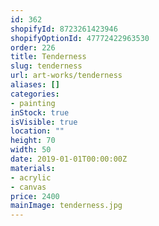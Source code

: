 ```yaml
---
id: 362
shopifyId: 8723261423946
shopifyOptionId: 47772422963530
order: 226
title: Tenderness
slug: tenderness
url: art-works/tenderness
aliases: []
categories:
- painting
inStock: true
isVisible: true
location: ""
height: 70
width: 50
date: 2019-01-01T00:00:00Z
materials:
- acrylic
- canvas
price: 2400
mainImage: tenderness.jpg
---
```

